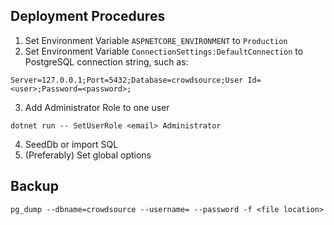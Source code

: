 ## Deployment Procedures

1. Set Environment Variable `ASPNETCORE_ENVIRONMENT` to `Production`
2. Set Environment Variable `ConnectionSettings:DefaultConnection` to PostgreSQL connection string, such as:
```
Server=127.0.0.1;Port=5432;Database=crowdsource;User Id=<user>;Password=<password>;
```
3. Add Administrator Role to one user
```
dotnet run -- SetUserRole <email> Administrator
```
4. SeedDb or import SQL
5. (Preferably) Set global options


## Backup

```
pg_dump --dbname=crowdsource --username= --password -f <file location>
```
